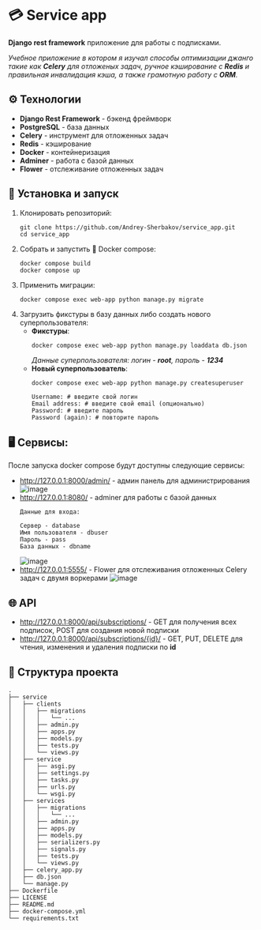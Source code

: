 # 💳 Service app
**Django rest framework** приложение для работы с подписками. 

_Учебное приложение в котором я изучал способы оптимизации джанго такие как **Celery** для отложеных
задач, ручное кэширование с **Redis** и правильная инвалидация кэша, а также грамотную работу с **ORM**._

## ⚙️ Технологии
* **Django Rest Framework** - бэкенд фреймворк
* **PostgreSQL** - база данных
* **Celery** - инструмент для отложенных задач
* **Redis** - кэширование
* **Docker** - контейнеризация
* **Adminer** - работа с базой данных
* **Flower** - отслеживание отложенных задач

## 🚀 Установка и запуск
1. Клонировать репозиторий:
    ```shell
    git clone https://github.com/Andrey-Sherbakov/service_app.git
    cd service_app
    ```
2. Собрать и запустить :whale: Docker compose:
   ```shell
   docker compose build
   docker compose up
   ```
4. Применить миграции:
   ```shell
   docker compose exec web-app python manage.py migrate
   ```
4. Загрузить фикстуры в базу данных либо создать нового суперпользователя:
   * **Фикстуры**:
     ```shell
     docker compose exec web-app python manage.py loaddata db.json
     ```
     _Данные суперпользователя: логин - **root**, пароль - **1234**_
   * **Новый суперпользователь**:
     ```shell
     docker compose exec web-app python manage.py createsuperuser
     
     Username: # введите свой логин
     Email address: # введите свой email (опционально)
     Password: # введите пароль
     Password (again): # повторите пароль
     ```

## 🖥️ Сервисы:
После запуска docker compose будут доступны следующие сервисы:
* http://127.0.0.1:8000/admin/ - админ панель для администрирования
![image](https://drive.google.com/uc?id=1O3J5m9Bz9pKc0-o2Jv771Nv-Hm79jlrw)
* http://127.0.0.1:8080/ - adminer для работы с базой данных
    ```
    Данные для входа:
  
    Сервер - database
    Имя пользователя - dbuser
    Пароль - pass
    База данных - dbname
    ```
    ![image](https://drive.google.com/uc?id=1et7nmpD5RTj4BpGxs-Cy61BWHLtXAxIh)
* http://127.0.0.1:5555/ - Flower для отслеживания отложенных Celery задач с двумя воркерами
![image](https://drive.google.com/uc?id=1WbExFS4SVI6ayyBRtDFMgRfEJHEoF47f)

## 🌐 API
* http://127.0.0.1:8000/api/subscriptions/ - GET для получения всех подписок, POST для создания новой подписки
* http://127.0.0.1:8000/api/subscriptions/{id}/ - GET, PUT, DELETE для чтения, изменения и удаления подписки по **id**

## 📁 Структура проекта
```
.
├── service
│   ├── clients
│   │   ├── migrations
│   │   │   └── ...
│   │   ├── admin.py
│   │   ├── apps.py
│   │   ├── models.py
│   │   ├── tests.py
│   │   └── views.py
│   ├── service
│   │   ├── asgi.py
│   │   ├── settings.py
│   │   ├── tasks.py
│   │   ├── urls.py
│   │   └── wsgi.py
│   ├── services
│   │   ├── migrations
│   │   │   └── ...
│   │   ├── admin.py
│   │   ├── apps.py
│   │   ├── models.py
│   │   ├── serializers.py
│   │   ├── signals.py
│   │   ├── tests.py
│   │   └── views.py
│   ├── celery_app.py
│   ├── db.json
│   └── manage.py
├── Dockerfile
├── LICENSE
├── README.md
├── docker-compose.yml
└── requirements.txt
```